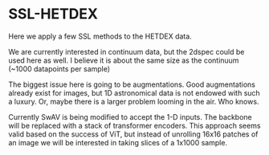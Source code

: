 # SSL-HETDEX
Here we apply a few SSL methods to the HETDEX data. 

We are currently interested in continuum data, 
but the 2dspec could be used here as well. I believe it is about the same size as the continuum (~1000 datapoints per sample)

The biggest issue here is going to be augmentations. Good augmentations already exist for images, but 1D astronomical data is not endowed with such a luxury.
Or, maybe there is a larger problem looming in the air. Who knows.

Currently SwAV is being modified to accept the 1-D inputs. 
The backbone will be replaced with a stack of transformer encoders.
This approach seems valid based on the success of ViT, 
but instead of unrolling 16x16 patches of an image we will be interested in taking slices of a 1x1000 sample.
